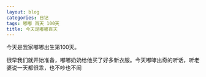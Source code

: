 ```yaml
---
layout: blog
categories: 日记
tags: 嘟嘟 百天 100天
title: 今天是嘟嘟百天
---
```


今天是我家嘟嘟出生第100天。

很早我们就开始准备，嘟嘟奶奶给他买了好多新衣服。今天嘟哮出奇的听话，听老婆说一天都很乖，也不吵也不闹